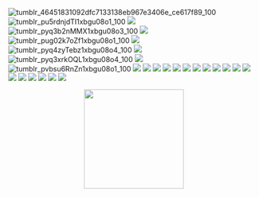![tumblr_46451831092dfc7133138eb967e3406e_ce617f89_100](https://github.com/rainbowcircus/rainbowcircus/assets/116705019/fb4a405c-8c44-4440-9535-ecc8f1c33dd3)
![tumblr_pu5rdnjdTI1xbgu08o1_100](https://github.com/rainbowcircus/rainbowcircus/assets/116705019/cc627b08-f5d3-4b4b-8622-652dc7b2c2c0)
![](https://external-media.spacehey.net/media/s_L5HuSufaXfriSU299-Su0bmm9zMDd1vDZCTc4vz-Vw=/https://64.media.tumblr.com/fcd999b300b99ac02bd35cbbec8af3a7/9ce9bcb1e97a6663-8d/s100x200/c28502708aa6354a225203da62627e2cb0d6cc81.gifv)
![tumblr_pyq3b2nMMX1xbgu08o3_100](https://github.com/rainbowcircus/rainbowcircus/assets/116705019/b8109b89-2c03-42ee-bc78-28b93d49efc7)
![](https://external-media.spacehey.net/media/sXE2dpjR5JZqlvEklo2tviKfstk-LK0Bnr9Elhq-qhO8=/https://y2k.neocities.org/stamps/tuxedosam.png)
![tumblr_pug02k7oZf1xbgu08o1_100](https://github.com/rainbowcircus/rainbowcircus/assets/116705019/d34501e5-706f-414c-be4a-ac7cfec198e9)
![](https://external-media.spacehey.net/media/sJeGdbN84qjpOW3GV2YXjqm1tX0BuP3X5ua0Y7ynAOmc=/https://files.catbox.moe/pl2p2z.png)
![tumblr_pyq4zyTebz1xbgu08o4_100](https://github.com/rainbowcircus/rainbowcircus/assets/116705019/f0b01571-03b2-4d14-9a3c-3dbecb9856e8)
![](https://external-media.spacehey.net/media/s82U9KjG2wtRI-T157lTVGySkGzhbXYfCWeBwz1WOlhQ=/https://supplies.ju.mp/assets/images/gallery01/19b03352_original.gif?v=9163b103)
![tumblr_pyq3xrkOQL1xbgu08o4_100](https://github.com/rainbowcircus/rainbowcircus/assets/116705019/e50afba6-9872-423d-bbfd-a03cc16ff10d)
![](https://external-media.spacehey.net/media/sXXUhb_h6o0j49P2Ppp812_g0Rj_R2f3QtfmbWFHcl6g=/https://y2k.neocities.org/stamps/tumblr_inline_pe6lw0vkoA1v11djx_1280.gif)
![tumblr_pvbsu6RnZn1xbgu08o1_100](https://github.com/rainbowcircus/rainbowcircus/assets/116705019/b7f46b0e-b7c8-4d82-967b-97ac01744e86)
![](https://external-media.spacehey.net/media/sQOdE_HDOqYy3o02jfCVkoA79kXkGH4r8poJZH9Sp3Qw=/https://supplies.ju.mp/assets/images/gallery02/b3829f51_original.png?v=9163b103)
![](https://external-media.spacehey.net/media/sGmlWPEXEl_OfmfC31ooU7EXzvEuEMUhMgN6kUJaGtt4=/https://64.media.tumblr.com/ac55b1666a01b9faacbb7913d63e11de/014230e4e29353bf-50/s100x200/7dd33505f2f7948d3ef0007da54ec6f5388e7d9b.png)
![](https://64.media.tumblr.com/5da6a311c20f87c4feda99a2a14b4a66/7634c656f9983794-a7/s100x200/b8344a8d0e19d4329b72df61afd6714a16354715.pnj)
![](https://external-media.spacehey.net/media/sHQyW7vodYL-f4tNqMe36YPCUQhOcxx-OjXgxpYSM1jo=/https://supplies.ju.mp/assets/images/gallery02/1c2e8e75_original.gif?v=9163b103)
![](https://files.catbox.moe/4c4mek.jpg)
![](https://64.media.tumblr.com/69a9a3f88d805230329650cd66dae4ed/68aa877d24820849-c5/s100x200/ea98df11018447ef7b299485a9caf0c00710db05.pnj)
![](https://64.media.tumblr.com/0107ab7886fb5b00797c8b9b501ca073/tumblr_px6o34KUVY1xbgu08o1_100.png)
![](https://64.media.tumblr.com/ccff046e83e0d19ad092ab0149de5607/2ff157bba09d29e3-13/s100x200/6783b6481aa4f07fcab62d86ee6395f0bbe0db4e.gifv)
![](https://files.catbox.moe/i4unwc.png)
![](https://64.media.tumblr.com/734d1597f66d9b67cc73211b1ab55074/tumblr_pcow1rndNU1xbgu08o8_r1_100.gifv)
![](https://external-media.spacehey.net/media/stXB6wwNa_yRfOq1tl8w5xYpEVT3LCPnfZc7uZ3CdYtM=/https://files.catbox.moe/785d2g.png)
![](https://64.media.tumblr.com/eed55f4ffef6061854abe0ebb6c7b80d/tumblr_py0nesgKpD1xbgu08o5_100.png)
![](https://external-media.spacehey.net/media/sChc_Wp6mViPXgAtxGNGnCR3cK8qfdWKmk3N3LGgGT-w=/https://supplies.ju.mp/assets/images/gallery01/53388152_original.png?v=9163b103)
![](https://64.media.tumblr.com/a5f8bcbdbae9a77b651a0466b8c96afb/tumblr_pwdyozj4qK1xbgu08o9_100.gifv)
![](https://external-media.spacehey.net/media/swi7NkLlvlF7I0TTep91ZBa0x8cvPDKdZPDEevkjOA6M=/https://files.catbox.moe/neas8c.png)
![](https://64.media.tumblr.com/6f22f92119e82baa84bf223fdf3d845b/7634c656f9983794-cd/s100x200/071dd9cc5330c4bbbde2ac21cd298b603421a340.pnj)
![](https://64.media.tumblr.com/5525f21dbfa0811303790bb706f76779/8eec69281334db13-88/s100x200/7a539d266ac5f2f7fcfd563161fb329719c31f5a.pnj)
![](https://files.catbox.moe/9airjd.png)

<p align="center">
  <img width="200" height="200" src="https://files.catbox.moe/965a5f.gif">
</p>
